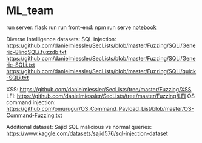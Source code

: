 # ML_team
run server: 
	flask run 
run front-end:
	npm run serve
[notebook](https://colab.research.google.com/drive/1AsvpMDYy5DhRv-G5jj9WeBvvIXkuY4CV?usp=sharing)

Diverse Intelligence datasets:
  SQL injection: https://github.com/danielmiessler/SecLists/blob/master/Fuzzing/SQLi/Generic-BlindSQLi.fuzzdb.txt
                 https://github.com/danielmiessler/SecLists/blob/master/Fuzzing/SQLi/Generic-SQLi.txt
                 https://github.com/danielmiessler/SecLists/blob/master/Fuzzing/SQLi/quick-SQLi.txt

  XSS:           https://github.com/danielmiessler/SecLists/tree/master/Fuzzing/XSS
  LFI:           https://github.com/danielmiessler/SecLists/tree/master/Fuzzing/LFI
  OS command injection: https://github.com/omurugur/OS_Command_Payload_List/blob/master/OS-Command-Fuzzing.txt

Additional dataset:
Sajid SQL malicious vs normal queries: https://www.kaggle.com/datasets/sajid576/sql-injection-dataset
